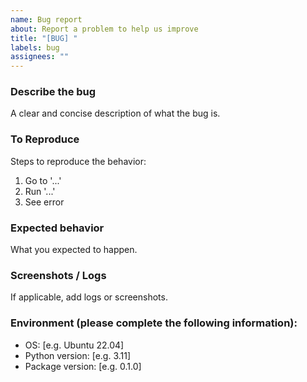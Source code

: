```yaml
---
name: Bug report
about: Report a problem to help us improve
title: "[BUG] "
labels: bug
assignees: ""
---
```


### Describe the bug
A clear and concise description of what the bug is.

### To Reproduce
Steps to reproduce the behavior:
1. Go to '...'
2. Run '...'
3. See error

### Expected behavior
What you expected to happen.

### Screenshots / Logs
If applicable, add logs or screenshots.

### Environment (please complete the following information):
- OS: [e.g. Ubuntu 22.04]
- Python version: [e.g. 3.11]
- Package version: [e.g. 0.1.0]
